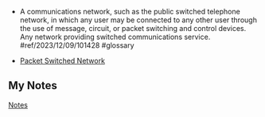 - A communications network, such as the public switched telephone network, in which any user may be connected to any other user through the use of message, circuit, or packet switching and control devices. Any network providing switched communications service. #ref/2023/12/09/101428 #glossary

- [Packet Switched Network](packet-switched-network.md)
## My Notes
[Notes](mynotes/switched-network-notes.md)
